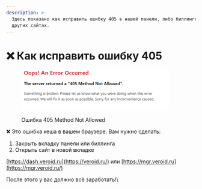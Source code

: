 ```yaml
---
description: >-
  Здесь показано как исправить ошибку 405 в нашей панели, либо биллинге и на
  других сайтах.
---
```


# ❌ Как исправить ошибку 405

<figure><img src="../.gitbook/assets/image (5).png" alt=""><figcaption><p>Ошибка 405 Method Not Allowed</p></figcaption></figure>

❌ Это ошибка кеша в вашем браузере. Вам нужно сделать:

1. Закрыть вкладку панели или биллинга
2. Открыть сайт в новой вкладке

[https://dash.veroid.ru](https://veroid.ru/) или [https://mgr.veroid.ru](https://mgr.veroid.ru/)

После этого у вас должно всё заработать!\

